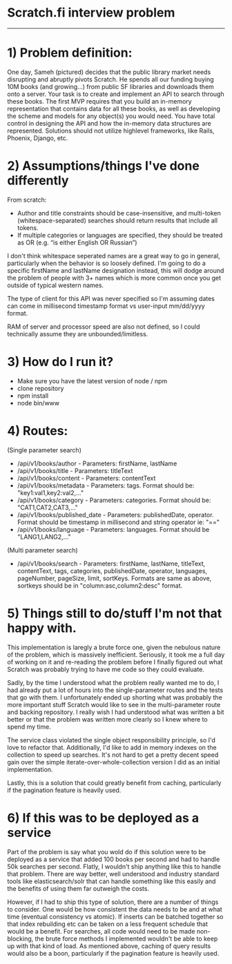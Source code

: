 
# Scratch.fi interview problem
-----
# 1) Problem definition:

One day, Sameh (pictured) decides that the public library market
needs disrupting and abruptly pivots Scratch. He spends all our
funding buying 10M books (and growing...) from public SF libraries
and downloads them onto a server.
Your task is to create and implement an API to search through
these books. The first MVP requires that you build an in-memory
representation that contains data for all these books, as well as
developing the scheme and models for any object(s) you would
need.
You have total control in designing the API and how the in-memory
data structures are represented. Solutions should not utilize highlevel
frameworks, like Rails, Phoenix, Django, etc.

# 2) Assumptions/things I've done differently

From scratch:
- Author and title constraints should be case-insensitive, and multi-token (whitespace-separated)
searches should return results that include all tokens.
- If multiple categories or languages are specified, they should be treated as OR (e.g. “is either English OR
Russian”)

I don't think whitespace seperated names are a great way to go in general, particularly when the behavior is so loosely defined. I'm going to do a specific firstName and lastName designation instead, this will dodge around the problem of people with 3+ names which is more common once you get outside of typical western names. 

The type of client for this API was never specified so I'm assuming dates can come in millisecond timestamp format vs user-input mm/dd/yyyy format.

RAM of server and processor speed are also not defined, so I could technically assume they are unbounded/limitless. 

# 3) How do I run it?

- Make sure you have the latest version of node / npm
- clone repository
- npm install 
- node bin/www

# 4) Routes:

(Single parameter search)
- /api/v1/books/author - Parameters: firstName, lastName
- /api/v1/books/title - Parameters: titleText
- /api/v1/books/content - Parameters: contentText
- /api/v1/books/metadata - Parameters: tags. Format should be: "key1:val1,key2:val2,..."
- /api/v1/books/category - Parameters: categories. Format should be: "CAT1,CAT2,CAT3,..."
- /api/v1/books/published_date - Parameters: publishedDate, operator. Format should be timestamp in millisecond and string operator ie: "=="
- /api/v1/books/language - Parameters: languages. Format should be "LANG1,LANG2,..."

(Multi parameter search)
- /api/v1/books/search - Parameters: firstName, lastName, titleText, contentText, tags, categories, publishedDate, operator, languages, pageNumber, pageSize, limit, sortKeys. Formats are same as above, sortkeys should be in "column:asc,column2:desc" format.

# 5) Things still to do/stuff I'm not that happy with.

This implementation is laregly a brute force one, given the nebulous nature of the problem, which is massively inefficient. Seriously, it took me a full day of working on it and re-reading the problem before I finally figured out what Scratch was probably trying to have me code so they could evaluate. 

Sadly, by the time I understood what the problem really wanted me to do, I had already put a lot of hours into the single-parameter routes and the tests that go with them. I unfortunately ended up shorting what was probably the more important stuff Scratch would like to see in the multi-parameter route and backing repository. I really wish I had understood what was written a bit better or that the problem was written more clearly so I knew where to spend my time.

The service class violated the single object responsibility principle, so I'd love to refactor that. Additionally, I'd like to add in memory indexes on the collection to speed up searches. It's not hard to get a pretty decent speed gain over the simple iterate-over-whole-collection version I did as an initial implementation. 

Lastly, this is a solution that could greatly benefit from caching, particularly if the pagination feature is heavily used.

# 6) If this was to be deployed as a service

Part of the problem is say what you wold do if this solution were to be deployed as a service that added 100 books per second and had to handle 50k searches per second. Flatly, I wouldn't ship anything like this to handle that problem. There are way better, well understood and industry standard tools like elasticsearch/solr that can handle something like this easily and the benefits of using them far outweigh the costs. 

However, if I had to ship this type of solution, there are a number of things to consider. One would be how consistent the data needs to be and at what time (eventual consistency vs atomic). If inserts can be batched together so that index rebuilding etc can be taken on a less frequent schedule that would be a benefit. For searches, all code would need to be made non-blocking, the brute force methods I implemented wouldn't be able to keep up with that kind of load. As mentioned above, caching of query results would also be a boon, particularly if the pagination feature is heavily used.
